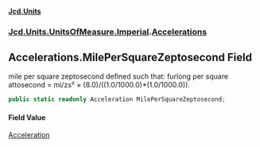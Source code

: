 #### [Jcd.Units](index.md 'index')

### [Jcd.Units.UnitsOfMeasure.Imperial](Jcd.Units.UnitsOfMeasure.Imperial.md 'Jcd.Units.UnitsOfMeasure.Imperial').[Accelerations](Accelerations.md 'Jcd.Units.UnitsOfMeasure.Imperial.Accelerations')

## Accelerations.MilePerSquareZeptosecond Field

mile per square zeptosecond defined such that: furlong per square attosecond = mi/zs² ×
(8.0)/((1.0/1000.0)*(1.0/1000.0)).

```csharp
public static readonly Acceleration MilePerSquareZeptosecond;
```

#### Field Value

[Acceleration](Acceleration.md 'Jcd.Units.UnitTypes.Acceleration')